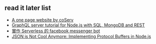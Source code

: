 ## read it later list
- [A one page website by coServ](https://github.com/benlue/cows-onePage)
- [GraphQL server tutorial for Node.js with SQL, MongoDB and REST](https://www.youtube.com/watch?v=PHabPhgRUuU&feature=youtu.be)
- [實作 Serverless 的 facebook messenger bot](http://abalone0204.github.io/2016/05/29/sls-fb-bot/#Serverless-環境建構)
- [JSON is Not Cool Anymore: Implementing Protocol Buffers in Node.js](http://webapplog.com/json-is-not-cool-anymore/)
